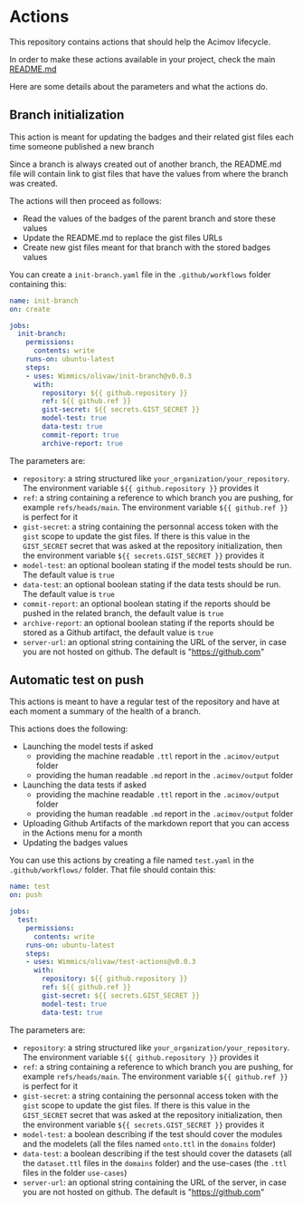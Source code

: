 # Actions

This repository contains actions that should help the Acimov lifecycle.

In order to make these actions available in your project, check the main [README.md](../README.md#getting-started)

Here are some details about the parameters and what the actions do.

## Branch initialization

This action is meant for updating the badges and their related gist files each time someone published a new branch

Since a branch is always created out of another branch, the README.md file will contain link to gist files that have the values from where the branch was created.

The actions will then proceed as follows:

* Read the values of the badges of the parent branch and store these values
* Update the README.md to replace the gist files URLs
* Create new gist files meant for that branch with the stored badges values

You can create a `init-branch.yaml` file in the `.github/workflows` folder containing this:

```yaml
name: init-branch
on: create

jobs:
  init-branch:
    permissions:
      contents: write
    runs-on: ubuntu-latest
    steps:
    - uses: Wimmics/olivaw/init-branch@v0.0.3
      with:
        repository: ${{ github.repository }}
        ref: ${{ github.ref }}
        gist-secret: ${{ secrets.GIST_SECRET }}
        model-test: true
        data-test: true
        commit-report: true
        archive-report: true
```

The parameters are:
* `repository`: a string structured like `your_organization/your_repository`. The environment variable `${{ github.repository }}` provides it
* `ref`: a string containing a reference to which branch you are pushing, for example `refs/heads/main`. The environment variable `${{ github.ref }}` is perfect for it
* `gist-secret`: a string containing the personnal access token with the `gist` scope to update the gist files. If there is this value in the `GIST_SECRET` secret that was asked at the repository initialization, then the environment variable `${{ secrets.GIST_SECRET }}` provides it
* `model-test`: an optional boolean stating if the model tests should be run. The default value is `true`
* `data-test`: an optional boolean stating if the data tests should be run. The default value is `true`
* `commit-report`: an optional boolean stating if the reports should be pushed in the related branch, the default value is `true`
* `archive-report`: an optional boolean stating if the reports should be stored as a Github artifact, the default value is `true`
* `server-url`: an optional string containing the URL of the server, in case you are not hosted on github. The default is "https://github.com"

## Automatic test on push

This actions is meant to have a regular test of the repository and have at each moment a summary of the health of a branch.

This actions does the following:

* Launching the model tests if asked
  * providing the machine readable `.ttl` report in the `.acimov/output` folder
  * providing the human readable `.md` report in the `.acimov/output` folder
* Launching the data tests if asked
  * providing the machine readable `.ttl` report in the `.acimov/output` folder
  * providing the human readable `.md` report in the `.acimov/output` folder
* Uploading Github Artifacts of the markdown report that you can access in the Actions menu for a month
* Updating the badges values

You can use this actions by creating a file named `test.yaml` in the `.github/workflows/` folder. That file should contain this:

```yaml
name: test
on: push

jobs:
  test:
    permissions:
      contents: write
    runs-on: ubuntu-latest
    steps:
    - uses: Wimmics/olivaw/test-actions@v0.0.3
      with:
        repository: ${{ github.repository }}
        ref: ${{ github.ref }}
        gist-secret: ${{ secrets.GIST_SECRET }}
        model-test: true
        data-test: true
```

The parameters are:

* `repository`: a string structured like `your_organization/your_repository`. The environment variable `${{ github.repository }}` provides it
* `ref`: a string containing a reference to which branch you are pushing, for example `refs/heads/main`. The environment variable `${{ github.ref }}` is perfect for it
* `gist-secret`: a string containing the personnal access token with the `gist` scope to update the gist files. If there is this value in the `GIST_SECRET` secret that was asked at the repository initialization, then the environment variable `${{ secrets.GIST_SECRET }}` provides it
* `model-test`: a boolean describing if the test should cover the modules and the modelets (all the files named `onto.ttl` in the `domains` folder)
* `data-test`: a boolean describing if the test should cover the datasets (all the `dataset.ttl` files in the `domains` folder) and the use-cases (the `.ttl` files in the folder `use-cases`) 
* `server-url`: an optional string containing the URL of the server, in case you are not hosted on github. The default is "https://github.com"
